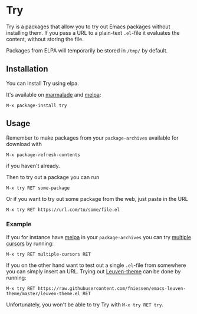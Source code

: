 # Try

Try is a packages that allow you to try out Emacs packages without
installing them. If you pass a URL to a plain-text `.el`-file it evaluates
the content, without storing the file.

Packages from ELPA will temporarily be stored in `/tmp/` by default.

## Installation

You can install Try using elpa.

It's available on [marmalade](http://marmalade-repo.org/) and
[melpa](http://melpa.milkbox.net/):

```
M-x package-install try
```

## Usage

Remember to make packages from your `package-archives` available for
download with

```
M-x package-refresh-contents
```

if you haven't already.

Then to try out a package you can run

```
M-x try RET some-package
```

Or if you want to try out some package from the web, just paste in the URL

```
M-x try RET https://url.com/to/some/file.el
```

### Example

If you for instance have [melpa](http://melpa.org/) in your
`package-archives` you can try
[multiple cursors](https://github.com/magnars/multiple-cursors.el) by
running:

```
M-x try RET multiple-cursors RET
```

If you on the other hand want to test out a single `.el`-file from somewhere
you can simply insert an URL. Trying out
[Leuven-theme](https://github.com/fniessen/emacs-leuven-theme) can be done
by running:

```
M-x try RET https://raw.githubusercontent.com/fniessen/emacs-leuven-theme/master/leuven-theme.el RET
```

Unfortunately, you won't be able to try Try with `M-x try RET try`.

